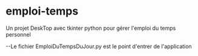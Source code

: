 # emploi-temps
Un projet DeskTop avec tkinter python pour gérer l'emploi du temps personnel

--Le fichier EmploiDuTempsDuJour.py est le point d'entrer de l'application
